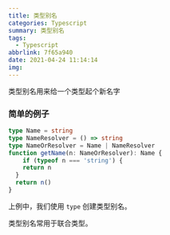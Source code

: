 ```yaml
---
title: 类型别名
categories: Typescript
summary: 类型别名
tags:
  - Typescript
abbrlink: 7f65a940
date: 2021-04-24 11:14:14
img:
---
```



类型别名用来给一个类型起个新名字

<!--more-->

### 简单的例子

```typescript
type Name = string
type NameResolver = () => string
type NameOrResolver = Name | NameResolver
function getName(n: NameOrResolver): Name {
	if (typeof n === 'string') {
  	return n
  }
  return n()
}
```

上例中，我们使用 `type` 创建类型别名。

类型别名常用于联合类型。